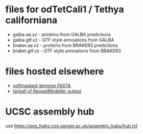 # files for odTetCali1 / Tethya californiana 
* galba.aa.xz - proteins from GALBA predictions
* galba.gtf.xz - GTF style annoations from GALBA
* braker.aa.xz - proteins from BRAKER3 predictions
* braker.gtf.xz - GTF style annoations from BRAKER3

# files hosted elsewhere
* [softmasked genome FASTA](https://asg_hubs.cog.sanger.ac.uk/odTetCali1/odTetCali1.fa.masked)
* [tarball of RepeatModeller output](https://asg_hubs.cog.sanger.ac.uk/odTetCali1/odTetCali1.tar.xz)

# UCSC assembly hub
use https://asg_hubs.cog.sanger.ac.uk/assembly_hubs/hub.txt

